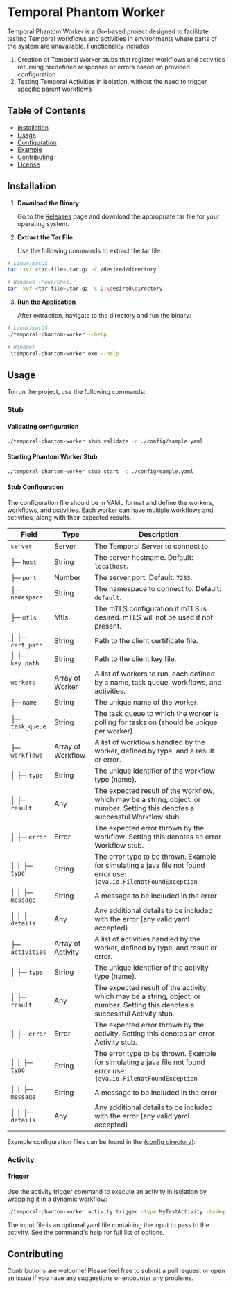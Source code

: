 # Temporal Phantom Worker

Temporal Phantom Worker is a Go-based project designed to facilitate testing Temporal workflows and activities in environments where
parts of the system are unavailable. Functionality includes:
1. Creation of Temporal Worker stubs that register workflows and activities returning predefined responses or errors based on provided configuration
2. Testing Temporal Activities in isolation, without the need to trigger specific parent workflows

## Table of Contents

- [Installation](#installation)
- [Usage](#usage)
- [Configuration](#configuration)
- [Example](#example)
- [Contributing](#contributing)
- [License](#license)

## Installation

1. **Download the Binary**

   Go to the [Releases](https://github.com/brianzammit/temporal-phantom-worker/releases/latest) page and download the
   appropriate tar file for your operating system.


2. **Extract the Tar File**

   Use the following commands to extract the tar file:

```bash
# Linux/macOS
tar -xvf <tar-file>.tar.gz -C /desired/directory

# Windows (PowerShell)
tar -xvf <tar-file>.tar.gz -C C:\desired\directory

```

3. **Run the Application**

   After extraction, navigate to the directory and run the binary:

```bash
# Linux/macOS
./temporal-phantom-worker --help

# Windows
.\temporal-phantom-worker.exe --help
```

## Usage

To run the project, use the following commands:

### Stub

#### Validating configuration

```bash
./temporal-phantom-worker stub validate -c ./config/sample.yaml
```

#### Starting Phantom Worker Stub

```bash
./temporal-phantom-worker stub start -c ./config/sample.yaml
```

#### Stub Configuration

The configuration file should be in YAML format and define the workers, workflows, and activities. Each worker can have
multiple workflows and activities, along with their expected results.

| Field                | Type              | Description                                                                                                                     |
|----------------------|-------------------|---------------------------------------------------------------------------------------------------------------------------------|
| `server`             | Server            | The Temporal Server to connect to.                                                                                              |
| ├─ `host`            | String            | The server hostname. Default: `localhost`.                                                                                      |
| ├─ `port`            | Number            | The server port. Default: `7233`.                                                                                               |
| ├─ `namespace`       | String            | The namespace to connect to. Default: `default`.                                                                                |
| ├─ `mtls`            | Mtls              | The mTLS configuration if mTLS is desired. mTLS will not be used if not present.                                                |
| │   ├─ `cert_path`   | String            | Path to the client certificate file.                                                                                            |
| │   ├─ `key_path`    | String            | Path to the client key file.                                                                                                    |
| `workers`            | Array of Worker   | A list of workers to run, each defined by a name, task queue, workflows, and activities.                                        |
| ├─ `name`            | String            | The unique name of the worker.                                                                                                  |
| ├─ `task_queue`      | String            | The task queue to which the worker is polling for tasks on (should be unique per worker).                                       |
| ├─ `workflows`       | Array of Workflow | A list of workflows handled by the worker, defined by type, and a result or error.                                              |
| │   ├─ `type`        | String            | The unique identifier of the workflow type (name).                                                                              |
| │   ├─ `result`      | Any               | The expected result of the workflow, which may be a string, object, or number. Setting this denotes a successful Workflow stub. |
| │   ├─ `error`       | Error             | The expected error thrown by the workflow. Setting this denotes an error Workflow stub.                                         |
| │   │   ├─ `type`    | String            | The error type to be thrown. Example for simulating a java file not found error use: `java.io.FileNotFoundException`            |
| │   │   ├─ `message` | String            | A message to be included in the error                                                                                           |
| │   │   ├─ `details` | Any               | Any additional details to be included with the error (any valid yaml accepted)                                                  |
| ├─ `activities`      | Array of Activity | A list of activities handled by the worker, defined by type, and result or error.                                               |
| │   ├─ `type`        | String            | The unique identifier of the activity type (name).                                                                              |
| │   ├─ `result`      | Any               | The expected result of the activity, which may be a string, object, or number. Setting this denotes a successful Activity stub. |
| │   ├─ `error`       | Error             | The expected error thrown by the activity. Setting this denotes an error Activity stub.                                         |
| │   │   ├─ `type`    | String            | The error type to be thrown. Example for simulating a java file not found error use: `java.io.FileNotFoundException`            |
| │   │   ├─ `message` | String            | A message to be included in the error                                                                                           |
| │   │   ├─ `details` | Any               | Any additional details to be included with the error (any valid yaml accepted)                                                  |

Example configuration files can be found in the  ([config directory](config)):


### Activity

#### Trigger

Use the activity trigger command to execute an activity in isolation by wrapping it in a dynamic workflow:

```bash
./temporal-phantom-worker activity trigger -type MyTestActivity -taskqueue testQueue --input <activtyInput.yaml>
```

The input file is an optional yaml file containing the input to pass to the activity. See the command's help for full list of options.

## Contributing

Contributions are welcome! Please feel free to submit a pull request or open an issue if you have any suggestions or
encounter any problems.

